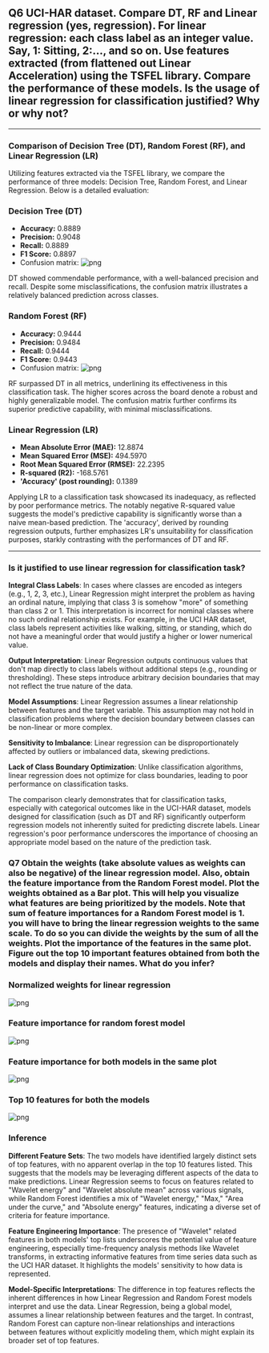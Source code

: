 ##  Q6 UCI-HAR dataset. Compare DT, RF and Linear regression (yes, regression). For linear regression: each class label as an integer value. Say, 1: Sitting, 2:..., and so on. Use features extracted (from flattened out Linear Acceleration) using the TSFEL library. Compare the performance of these models. Is the usage of linear regression for classification justified? Why or why not?
---

### Comparison of Decision Tree (DT), Random Forest (RF), and Linear Regression (LR) 

Utilizing features extracted via the TSFEL library, we compare the performance of three models: Decision Tree, Random Forest, and Linear Regression. Below is a detailed evaluation:

### **Decision Tree (DT)**
- **Accuracy:** 0.8889
- **Precision:** 0.9048
- **Recall:** 0.8889
- **F1 Score:** 0.8897
- Confusion matrix:
  ![png](Q6-Q7_files/Q6-Q7_10_1.png)

DT showed commendable performance, with a well-balanced precision and recall. Despite some misclassifications, the confusion matrix illustrates a relatively balanced prediction across classes.

### **Random Forest (RF)**
- **Accuracy:** 0.9444
- **Precision:** 0.9484
- **Recall:** 0.9444
- **F1 Score:** 0.9443
- Confusion matrix:
  ![png](Q6-Q7_files/Q6-Q7_14_1.png)

RF surpassed DT in all metrics, underlining its effectiveness in this classification task. The higher scores across the board denote a robust and highly generalizable model. The confusion matrix further confirms its superior predictive capability, with minimal misclassifications.

### **Linear Regression (LR)**
- **Mean Absolute Error (MAE):** 12.8874
- **Mean Squared Error (MSE):** 494.5970
- **Root Mean Squared Error (RMSE):** 22.2395
- **R-squared (R2):** -168.5761
- **'Accuracy' (post rounding):** 0.1389

Applying LR to a classification task showcased its inadequacy, as reflected by poor performance metrics. The notably negative R-squared value suggests the model's predictive capability is significantly worse than a naive mean-based prediction. The 'accuracy', derived by rounding regression outputs, further emphasizes LR's unsuitability for classification purposes, starkly contrasting with the performances of DT and RF.

---


### Is it justified to use linear regression for classification task?

<b>Integral Class Labels</b>: In cases where classes are encoded as integers (e.g., 1, 2, 3, etc.), Linear Regression might interpret the problem as having an ordinal nature, implying that class 3 is somehow "more" of something than class 2 or 1. This interpretation is incorrect for nominal classes where no such ordinal relationship exists. For example, in the UCI HAR dataset, class labels represent activities like walking, sitting, or standing, which do not have a meaningful order that would justify a higher or lower numerical value.

<b>Output Interpretation</b>: Linear Regression outputs continuous values that don't map directly to class labels without additional steps (e.g., rounding or thresholding). These steps introduce arbitrary decision boundaries that may not reflect the true nature of the data.

<b>Model Assumptions</b>: Linear Regression assumes a linear relationship between features and the target variable. This assumption may not hold in classification problems where the decision boundary between classes can be non-linear or more complex.

<b>Sensitivity to Imbalance</b>: Linear regression can be disproportionately affected by outliers or imbalanced data, skewing predictions.

<b>Lack of Class Boundary Optimization</b>: Unlike classification algorithms, linear regression does not optimize for class boundaries, leading to poor performance on classification tasks.

The comparison clearly demonstrates that for classification tasks, especially with categorical outcomes like in the UCI-HAR dataset, models designed for classification (such as DT and RF) significantly outperform regression models not inherently suited for predicting discrete labels. Linear regression's poor performance underscores the importance of choosing an appropriate model based on the nature of the prediction task.

### Q7 Obtain the weights (take absolute values as weights can also be negative) of the linear regression model. Also, obtain the feature importance from the Random Forest model. Plot the weights obtained as a Bar plot. This will help you visualize what features are being prioritized by the models. Note that sum of feature importances for a Random Forest model is 1. you will have to bring the linear regression weights to the same scale. To do so you can divide the weights by the sum of all the weights. Plot the importance of the features in the same plot. Figure out the top 10 important features obtained from both the models and display their names. What do you infer?

### Normalized weights for linear regression

![png](Q6-Q7_files/Q6-Q7_26_0.png)
    


### Feature importance for random forest model

![png](Q6-Q7_files/Q6-Q7_28_0.png)
    


### Feature importance for both models in the same plot
    
![png](Q6-Q7_files/Q6-Q7_30_0.png)
    


### Top 10 features for both the models
    
![png](Q6-Q7_files/Q6-Q7_32_0.png)
    


### Inference

<b>Different Feature Sets</b>: The two models have identified largely distinct sets of top features, with no apparent overlap in the top 10 features listed. This suggests that the models may be leveraging different aspects of the data to make predictions. Linear Regression seems to focus on features related to "Wavelet energy" and "Wavelet absolute mean" across various signals, while Random Forest identifies a mix of "Wavelet energy," "Max," "Area under the curve," and "Absolute energy" features, indicating a diverse set of criteria for feature importance.

<b>Feature Engineering Importance</b>: The presence of "Wavelet" related features in both models' top lists underscores the potential value of feature engineering, especially time-frequency analysis methods like Wavelet transforms, in extracting informative features from time series data such as the UCI HAR dataset. It highlights the models' sensitivity to how data is represented.

<b>Model-Specific Interpretations</b>: The difference in top features reflects the inherent differences in how Linear Regression and Random Forest models interpret and use the data. Linear Regression, being a global model, assumes a linear relationship between features and the target. In contrast, Random Forest can capture non-linear relationships and interactions between features without explicitly modeling them, which might explain its broader set of top features.
